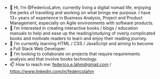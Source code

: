 - 👋 Hi, I’m @FedericoLahm, currently living a digital nomad life, enjoying the perks of travelling and working on what brings me purpose. I have 13+ years of experience in Business Analysis, Project and Product Management, especially on Agile environments with software products.
- 👀 I’m interested in creating interactive books / blogs / education manuals to help and ease up the reading/studying of overly complicated books and motivate readers to learn and enjoy their reading journey.  
- 🌱 I’m currently learning HTML / CSS / JavaScript and aiming to become a Full Stack Web Developer.
- 💞️ I’m looking to collaborate on projects that require requirements analysis and that involve books technology.
- 📫 How to reach me: federico.e.lahm@gmail.com / https://www.linkedin.com/in/federicolahm

<!---
FedericoLahm/FedericoLahm is a ✨ special ✨ repository because its `README.md` (this file) appears on your GitHub profile.
You can click the Preview link to take a look at your changes.
--->
